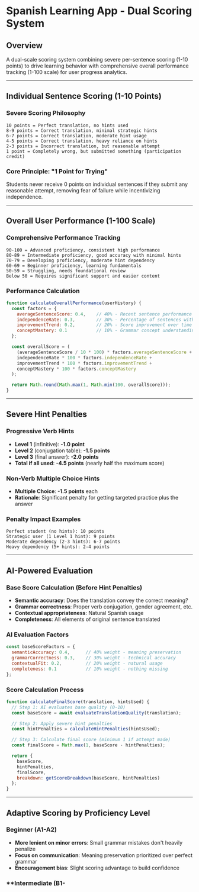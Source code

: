 <!--
FILE LOCATION: docs/04-learning-system/scoring-system.md

FOR LOCAL DEVELOPMENT: This document defines the dual scoring system for the Spanish learning app: severe 1-10 points per sentence response to drive learning behavior, and 1-100 scale for overall user performance tracking.

IMPLEMENTATION OBJECTIVE: Create meaningful per-sentence scoring (1-10) that rewards independence and penalizes hint dependency, while maintaining broader performance tracking (1-100) for user progress analytics and proficiency assessment.

KEY STRATEGY: Severe sentence-level penalties (1-10 points) force strategic thinking about hint usage, while overall performance metrics (1-100) provide comprehensive progress tracking and adaptive difficulty adjustment.

CRITICAL FEATURES:
- Individual sentences: 1-10 point scale with severe hint penalties
- Overall performance: 1-100 scale for proficiency tracking and analytics
- "1 point for trying" minimum for sentence attempts
- AI evaluation with cost optimization
- Dual-scale analytics for behavior and progress

Reference this when implementing translation evaluation endpoints, scoring calculations, and user progress tracking systems.
-->

# Spanish Learning App - Dual Scoring System

## Overview
A dual-scale scoring system combining severe per-sentence scoring (1-10 points) to drive learning behavior with comprehensive overall performance tracking (1-100 scale) for user progress analytics.

---

## Individual Sentence Scoring (1-10 Points)

### **Severe Scoring Philosophy**
```
10 points = Perfect translation, no hints used
8-9 points = Correct translation, minimal strategic hints  
6-7 points = Correct translation, moderate hint usage
4-5 points = Correct translation, heavy reliance on hints
2-3 points = Incorrect translation, but reasonable attempt
1 point = Completely wrong, but submitted something (participation credit)
```

### **Core Principle: "1 Point for Trying"**
Students never receive 0 points on individual sentences if they submit any reasonable attempt, removing fear of failure while incentivizing independence.

---

## Overall User Performance (1-100 Scale)

### **Comprehensive Performance Tracking**
```
90-100 = Advanced proficiency, consistent high performance
80-89 = Intermediate proficiency, good accuracy with minimal hints
70-79 = Developing proficiency, moderate hint dependency
60-69 = Beginner proficiency, learning fundamentals
50-59 = Struggling, needs foundational review
Below 50 = Requires significant support and easier content
```

### **Performance Calculation**
```javascript
function calculateOverallPerformance(userHistory) {
  const factors = {
    averageSentenceScore: 0.4,    // 40% - Recent sentence performance (1-10 scale)
    independenceRate: 0.3,        // 30% - Percentage of sentences without hints
    improvementTrend: 0.2,        // 20% - Score improvement over time
    conceptMastery: 0.1           // 10% - Grammar concept understanding
  };

  const overallScore = (
    (averageSentenceScore / 10 * 100) * factors.averageSentenceScore +
    independenceRate * 100 * factors.independenceRate +
    improvementTrend * 100 * factors.improvementTrend +
    conceptMastery * 100 * factors.conceptMastery
  );

  return Math.round(Math.max(1, Math.min(100, overallScore)));
}
```

---

## Severe Hint Penalties

### **Progressive Verb Hints**
- **Level 1** (infinitive): **-1.0 point**
- **Level 2** (conjugation table): **-1.5 points** 
- **Level 3** (final answer): **-2.0 points**
- **Total if all used**: **-4.5 points** (nearly half the maximum score)

### **Non-Verb Multiple Choice Hints**
- **Multiple Choice**: **-1.5 points** each
- **Rationale**: Significant penalty for getting targeted practice plus the answer

### **Penalty Impact Examples**
```
Perfect student (no hints): 10 points
Strategic user (1 Level 1 hint): 9 points  
Moderate dependency (2-3 hints): 6-7 points
Heavy dependency (5+ hints): 2-4 points
```

---

## AI-Powered Evaluation

### **Base Score Calculation (Before Hint Penalties)**
- **Semantic accuracy**: Does the translation convey the correct meaning?
- **Grammar correctness**: Proper verb conjugation, gender agreement, etc.
- **Contextual appropriateness**: Natural Spanish usage
- **Completeness**: All elements of original sentence translated

### **AI Evaluation Factors**
```javascript
const baseScoreFactors = {
  semanticAccuracy: 0.4,      // 40% weight - meaning preservation
  grammarCorrectness: 0.3,    // 30% weight - technical accuracy  
  contextualFit: 0.2,         // 20% weight - natural usage
  completeness: 0.1           // 10% weight - nothing missing
};
```

### **Score Calculation Process**
```javascript
function calculateFinalScore(translation, hintsUsed) {
  // Step 1: AI evaluates base quality (0-10)
  const baseScore = await evaluateTranslationQuality(translation);

  // Step 2: Apply severe hint penalties
  const hintPenalties = calculateHintPenalties(hintsUsed);

  // Step 3: Calculate final score (minimum 1 if attempt made)
  const finalScore = Math.max(1, baseScore - hintPenalties);

  return {
    baseScore,
    hintPenalties,
    finalScore,
    breakdown: getScoreBreakdown(baseScore, hintPenalties)
  };
}
```

---

## Adaptive Scoring by Proficiency Level

### **Beginner (A1-A2)**
- **More lenient on minor errors**: Small grammar mistakes don't heavily penalize
- **Focus on communication**: Meaning preservation prioritized over perfect grammar
- **Encouragement bias**: Slight scoring advantage to build confidence

### **Intermediate (B1-